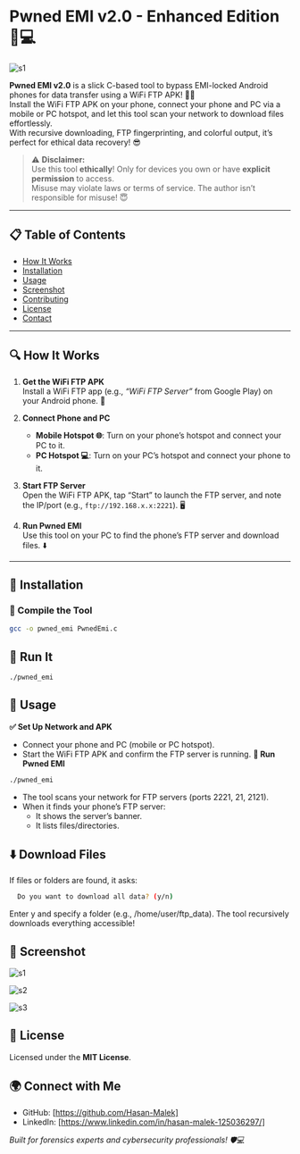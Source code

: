 # Pwned EMI v2.0 - Enhanced Edition 📱💻
![s1](https://github.com/user-attachments/assets/8d2c5d2b-c5cf-4cda-8795-cece9555f1a6)

**Pwned EMI v2.0** is a slick C-based tool to bypass EMI-locked Android phones for data transfer using a WiFi FTP APK! 📂🚀  
Install the WiFi FTP APK on your phone, connect your phone and PC via a mobile or PC hotspot, and let this tool scan your network to download files effortlessly.  
With recursive downloading, FTP fingerprinting, and colorful output, it’s perfect for ethical data recovery! 😎

> ⚠️ **Disclaimer:**  
Use this tool **ethically**! Only for devices you own or have **explicit permission** to access.  
Misuse may violate laws or terms of service. The author isn’t responsible for misuse! 😇

---

## 📋 Table of Contents

- [How It Works](#how-it-works-)
- [Installation](#installation-)
- [Usage](#usage-)
- [Screenshot](#screenshot-)
- [Contributing](#contributing-)
- [License](#license-)
- [Contact](#contact-)

---

## 🔍 How It Works

1. **Get the WiFi FTP APK**  
   Install a WiFi FTP app (e.g., _“WiFi FTP Server”_ from Google Play) on your Android phone. 📲

2. **Connect Phone and PC**  
   - **Mobile Hotspot 🌐**: Turn on your phone’s hotspot and connect your PC to it.  
   - **PC Hotspot 💻**: Turn on your PC’s hotspot and connect your phone to it.

3. **Start FTP Server**  
   Open the WiFi FTP APK, tap “Start” to launch the FTP server, and note the IP/port (e.g., `ftp://192.168.x.x:2221`). 🖥️

4. **Run Pwned EMI**  
   Use this tool on your PC to find the phone’s FTP server and download files. ⬇️

---

## 💾 Installation

### 🔧 Compile the Tool

```bash
gcc -o pwned_emi PwnedEmi.c
```

## 🚀 Run It
```bash
./pwned_emi
```

## 🚀 Usage
**✅ Set Up Network and APK**
  - Connect your phone and PC (mobile or PC hotspot).
  - Start the WiFi FTP APK and confirm the FTP server is running.
**🔧 Run Pwned EMI**
```bash
./pwned_emi
```
  - The tool scans your network for FTP servers (ports 2221, 21, 2121).
  - When it finds your phone’s FTP server:
      - It shows the server’s banner.
      - It lists files/directories.
   
## ⬇️ Download Files
If files or folders are found, it asks:
  ```bash
    Do you want to download all data? (y/n)
  ```
Enter y and specify a folder (e.g., /home/user/ftp_data).
The tool recursively downloads everything accessible!

## 📸 Screenshot
![s1](https://github.com/user-attachments/assets/464b73f4-bcd9-4104-bb19-865d2bea9560)

![s2](https://github.com/user-attachments/assets/94d9432b-aa96-4715-8873-53cf7b767f01)

![s3](https://github.com/user-attachments/assets/a9449225-0bb2-4d8c-8c02-883e4b0326d6)

## 📜 License
Licensed under the **MIT License**.

## 🌍 Connect with Me 
  - GitHub: [https://github.com/Hasan-Malek]
  - LinkedIn: [https://www.linkedin.com/in/hasan-malek-125036297/]

*Built for forensics experts and cybersecurity professionals! 🛡️💻*
